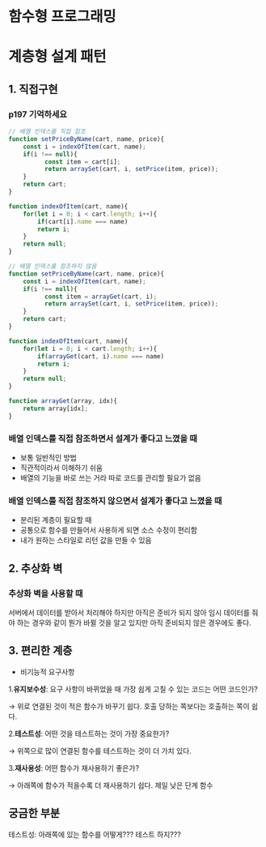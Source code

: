 # 함수형 프로그래밍

# 계층형 설계 패턴

## 1. 직접구현

### p197 기억하세요

```jsx
// 배열 인덱스를 직접 참조
function setPriceByName(cart, name, price){
    const i = indexOfItem(cart, name);
    if(i !== null){
	      const item = cart[i];
	      return arraySet(cart, i, setPrice(item, price));
    }
    return cart;
}

function indexOfItem(cart, name){
    for(let i = 0; i < cart.length; i++){
        if(cart[i].name === name)
        return i;
    }
    return null;
}

// 배열 인덱스를 참조하지 않음
function setPriceByName(cart, name, price){
    const i = indexOfItem(cart, name);
    if(i !== null){
	      const item = arrayGet(cart, i);
	      return arraySet(cart, i, setPrice(item, price));
    }
    return cart;
}

function indexOfItem(cart, name){
    for(let i = 0; i < cart.length; i++){
        if(arrayGet(cart, i).name === name)
        return i;
    }
    return null;
}

function arrayGet(array, idx){
    return array[idx];
}
```

### 배열 인덱스를 직접 참조하면서 설계가 좋다고 느꼈을 때

- 보통 일반적인 방법
- 직관적이라서 이해하기 쉬움
- 배열의 기능을 바로 쓰는 거라 따로 코드를 관리할 필요가 없음

### 배열 인덱스를 직접 참조하지 않으면서 설계가 좋다고 느꼈을 때

- 분리된 계층이 필요할 때
- 공통으로 함수를 만들어서 사용하게 되면 소스 수정이 편리함
- 내가 원하는 스타일로 리턴 값을 만들 수 있음

## 2. 추상화 벽

### 추상화 벽을 사용할 때

서버에서 데이터를 받아서 처리해야 하지만 아직은 준비가 되지 않아 임시 데이터를 줘야 하는 경우와 같이 뭔가 바뀔 것을 알고 있지만 아직 준비되지 않은 경우에도 좋다.

## 3. 편리한 계층

- 비기능적 요구사항

1.**유지보수성**: 요구 사항이 바뀌었을 때 가장 쉽게 고칠 수 있는 코드는 어떤 코드인가?

→ 위로 연결된 것이 적은 함수가 바꾸기 쉽다. 호출 당하는 쪽보다는 호출하는 쪽이 쉽다.

2.**테스트성**: 어떤 것을 테스트하는 것이 가장 중요한가?

→ 위쪽으로 많이 연결된 함수를 테스트하는 것이 더 가치 있다.

3.**재사용성**: 어떤 함수가 재사용하기 좋은가?

→ 아래쪽에 함수가 적을수록 더 재사용하기 쉽다. 제일 낮은 단계 함수

## 궁금한 부분

테스트성: 아래쪽에 있는 함수를 어떻게??? 테스트 하지???